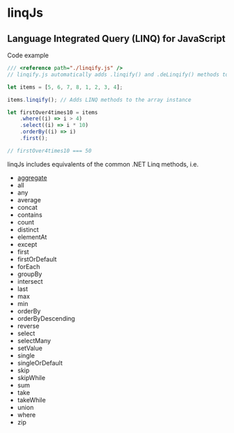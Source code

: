 # linqJs
## Language Integrated Query (LINQ) for JavaScript

Code example
```js
/// <reference path="./linqify.js" />
// linqify.js automatically adds .linqify() and .deLinqify() methods to arrays

let items = [5, 6, 7, 8, 1, 2, 3, 4];

items.linqify(); // Adds LINQ methods to the array instance

let firstOver4times10 = items
    .where((i) => i > 4)
    .select((i) => i * 10)
    .orderBy((i) => i)
    .first();

// firstOver4times10 === 50
```

linqJs includes equivalents of the common .NET Linq methods, i.e.
- [aggregate](https://learn.microsoft.com/en-us/dotnet/api/system.linq.enumerable.aggregate)
- all
- any
- average
- concat
- contains
- count
- distinct
- elementAt
- except
- first
- firstOrDefault
- forEach
- groupBy
- intersect
- last
- max
- min
- orderBy
- orderByDescending
- reverse
- select
- selectMany
- setValue
- single
- singleOrDefault
- skip
- skipWhile
- sum
- take
- takeWhile
- union
- where
- zip

